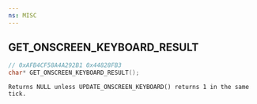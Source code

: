 ```yaml
---
ns: MISC
---
```

## GET_ONSCREEN_KEYBOARD_RESULT

```c
// 0xAFB4CF58A4A292B1 0x44828FB3
char* GET_ONSCREEN_KEYBOARD_RESULT();
```

```
Returns NULL unless UPDATE_ONSCREEN_KEYBOARD() returns 1 in the same tick.
```

